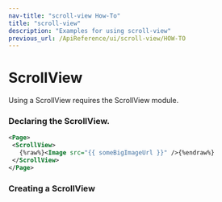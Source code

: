 ```yaml
---
nav-title: "scroll-view How-To"
title: "scroll-view"
description: "Examples for using scroll-view"
previous_url: /ApiReference/ui/scroll-view/HOW-TO
---
```

# ScrollView
Using a ScrollView requires the ScrollView module.
<snippet id='article-require-scrollview-module'/>
### Declaring the ScrollView.
``` XML
<Page>
 <ScrollView>
   {%raw%}<Image src="{{ someBigImageUrl }}" />{%endraw%}
 </ScrollView>
</Page>
```
### Creating a ScrollView
<snippet id='article-creating-scrollview'/>
